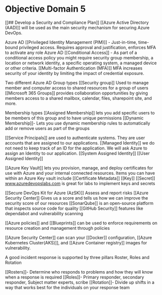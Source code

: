 # Objective Domain 5
[[## Develop a Security and Compliance Plan]]
[[Azure Active Directory (AAD)]] will be used as the main security mechanism for securing Azure DevOps.

Azure AD [[Privileged Identity Management (PIM)]] - Just-in-time, time-bound privileged access. Requires approval and justification, enforces MFA to activate any role
Azure AD [[Conditional Access]] - As part of a conditional access policy you might require security group membership, a location or network identity, a specific operating system, a managed device or other criteria.
[[Multi-factor Authentication (MFA)]] MFA increases security of your identity by limiting the impact of credential exposure.

Two different Azure AD Group types
[[Security group]] Used to manage member and computer access to shared resources for a group of users
[[Microsoft 365 Groups]] provides collaboration opportunities by giving members access to a shared mailbox, calendar, files, sharepoint site, and more.

Membership types
[[Assigned Membership]] lets you add specific users to be members of this group and to have unique permissions
[[Dynamic Membership]]- Lets you use dynamic membership rules to automatically add or remove users as part of the groups

[[Service Principals]] are used to authenticate systems. They are user accounts that are assigned to our applications.
[[Managed Identity]] we do not need to keep track of an ID for the application. We will ask Azure to assign an Identity to our application.
	[[System Assigned Identity]]
	[[User Assigned Identity]]


[[Azure Key Vault]] lets you provision, manage, and deploy certificates for use with Azure and your internal connected resources. Items you can have within an Azure Key vault include
[[Certificate Metadata]]
[[Key]]
[[Secret]]
www.azuredevopslabs.com is great for labs to implement keys and secrets

[[Secure DevOps Kit for Azure (AzSK)]] Assess and report risks
[[Azure Security Center]] Gives us a score and tells us how we can improve the security score of our resources
[[SonarQube]] is an open-source platform that inspects source code for quality
[[GitHub Security]] features like dependabot and vulnerability scanning

[[Azure policies]] and [[Blueprints]] can be used to enforce requirements on resource creation and management through policies


[[Azure Security Center]] can scan your [[Docker]] configuration, [[Azure Kubernetes Cluster(AKS)]], and [[Azure Container registry]] images for vulnerability.

A good incident response is supported by three pillars
Roster, Roles and Rotation

[[Rosters]]- Determine who responds to problems and how they will know when a response is required
[[Roles]]- Primary responder, secondary responder, Subject matter experts, scribe
[[Rotation]]- Divide up shifts in a way that works best for the individuals on your response team